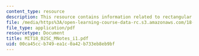 ```yaml
---
content_type: resource
description: This resource contains information related to rectangular coordinates.
file: /media/https%3A/open-learning-course-data-rc.s3.amazonaws.com/18-02sc-multivariable-calculus-fall-2010/00ca45ccb749ea1c0a42b733eb8eb9bf_MIT18_02SC_MNotes_i1.pdf
file_type: application/pdf
resourcetype: Document
title: MIT18_02SC_MNotes_i1.pdf
uid: 00ca45cc-b749-ea1c-0a42-b733eb8eb9bf
---
```

